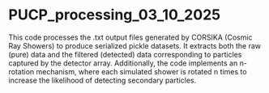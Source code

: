# PUCP_processing_03_10_2025
This code processes the .txt output files generated by CORSIKA (Cosmic Ray Showers) to produce serialized pickle datasets. It extracts both the raw (pure) data and the filtered (detected) data corresponding to particles captured by the detector array. Additionally, the code implements an n-rotation mechanism, where each simulated shower is rotated n times to increase the likelihood of detecting secondary particles.


